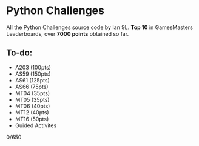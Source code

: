 # Python Challenges

All the Python Challenges source code by Ian 9L. **Top 10** in GamesMasters Leaderboards, over **7000 points** obtained so far.

## To-do:
- A203 (100pts)
- AS59 (150pts)
- AS61 (125pts)
- AS66 (75pts)
- MT04 (35pts)
- MT05 (35pts)
- MT06 (40pts)
- MT12 (40pts)
- MT16 (50pts)
- Guided Activites

0/650
